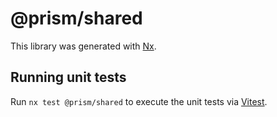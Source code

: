 # @prism/shared

This library was generated with [Nx](https://nx.dev).

## Running unit tests

Run `nx test @prism/shared` to execute the unit tests via [Vitest](https://vitest.dev/).
